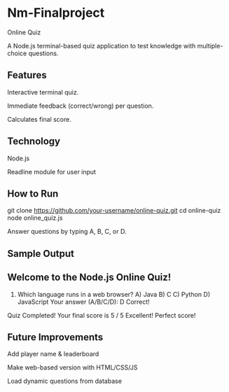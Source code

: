 # Nm-Finalproject
Online Quiz

A Node.js terminal-based quiz application to test knowledge with multiple-choice questions.

## Features

Interactive terminal quiz.

Immediate feedback (correct/wrong) per question.

Calculates final score.

## Technology

Node.js

Readline module for user input

## How to Run
git clone https://github.com/your-username/online-quiz.git
cd online-quiz
node online_quiz.js


Answer questions by typing A, B, C, or D.

## Sample Output
## Welcome to the Node.js Online Quiz!

1. Which language runs in a web browser?
A) Java
B) C
C) Python
D) JavaScript
Your answer (A/B/C/D): D
 Correct!

Quiz Completed!
Your final score is 5 / 5
Excellent! Perfect score!

## Future Improvements

Add player name & leaderboard

Make web-based version with HTML/CSS/JS

Load dynamic questions from database
